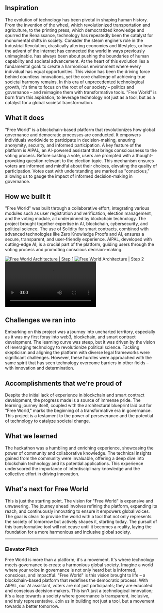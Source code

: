 ## Inspiration

The evolution of technology has been pivotal in shaping human history. From the invention of the wheel, which revolutionized transportation and agriculture, to the printing press, which democratized knowledge and spurred the Renaissance, technology has repeatedly been the catalyst for monumental shifts in society. Consider the steam engine's role in the Industrial Revolution, drastically altering economies and lifestyles, or how the advent of the internet has connected the world in ways previously unimaginable. has always been about pushing the boundaries of human capability and societal advancement. At the heart of this evolution lies a fundamental goal: to create a harmonious environment where every individual has equal opportunities. This vision has been the driving force behind countless innovations, yet the core challenge of achieving true societal harmony remains. In this era of unprecedented technological growth, it's time to focus on the root of our society – politics and governance – and reimagine them with transformative tools. "Free World" is born from this aspiration, to leverage technology not just as a tool, but as a catalyst for a global societal transformation.

## What it does

"Free World" is a blockchain-based platform that revolutionizes how global governance and democratic processes are conducted. It empowers individuals worldwide to participate in decision-making, ensuring anonymity, security, and informed participation. A key feature of the platform is AIPAL, an AI-powered assistant that brings consciousness to the voting process. Before casting a vote, users are prompted with a thought-provoking question relevant to the election topic. This mechanism ensures voters are informed and mindful about their choices, elevating the quality of participation. Votes cast with understanding are marked as "conscious," allowing us to gauge the impact of informed decision-making in governance.

## How we built it

"Free World" was built through a collaborative effort, integrating various modules such as user registration and verification, election management, and the voting module, all underpinned by blockchain technology. The project brought together expertise in AI, blockchain, cybersecurity, and political science. The use of Solidity for smart contracts, combined with advanced technologies like Zero Knowledge Proofs and AI, ensures a secure, transparent, and user-friendly experience. AIPAL, developed with cutting-edge AI, is a crucial part of the platform, guiding users through the voting process and promoting conscious decision-making.

![Free World Architecture | Step 1](./architecture_1.svg?raw=true)
![Free World Architecture | Step 2](./architecture_2.svg?raw=true)
![Free World Architecture | Step 3](./architecture_3.mp4?raw=true)

## Challenges we ran into

Embarking on this project was a journey into uncharted territory, especially as it was my first foray into web3, blockchain, and smart contract development. The learning curve was steep, but it was driven by the vision of leveraging technology to revolutionize political science. Tackling skepticism and aligning the platform with diverse legal frameworks were significant challenges. However, these hurdles were approached with the same spirit that has seen technology overcome barriers in other fields – with innovation and determination.

## Accomplishments that we're proud of

Despite the initial lack of experience in blockchain and smart contract development, the progress made is a source of immense pride. The learning journey itself, coupled with the architectural blueprint laid out for "Free World," marks the beginning of a transformative era in governance. This project is a testament to the power of perseverance and the potential of technology to catalyze societal change.

## What we learned

The hackathon was a humbling and enriching experience, showcasing the power of community and collaborative knowledge. The technical insights gained from the community were invaluable, offering a deep dive into blockchain technology and its potential applications. This experience underscored the importance of interdisciplinary knowledge and the collective effort in driving innovation.

## What's next for Free World

This is just the starting point. The vision for "Free World" is expansive and unwavering. The journey ahead involves refining the platform, expanding its reach, and continuously innovating to ensure it empowers global voices. The goal is clear: to provide the world with a tool that not only represents the society of tomorrow but actively shapes it, starting today. The pursuit of this transformative tool will not cease until it becomes a reality, laying the foundation for a more harmonious and inclusive global society.

---

### Elevator Pitch
Free World is more than a platform; it's a movement. It's where technology meets governance to create a harmonious global society. Imagine a world where your voice in governance is not only heard but is informed, conscious, and impactful. "Free World" is this vision brought to life – a blockchain-based platform that redefines the democratic process. With AIPAL, our AI assistant, voters are not just participants; they are educated and conscious decision-makers. This isn't just a technological innovation; it's a leap towards a society where governance is transparent, inclusive, and truly representative. Join us in building not just a tool, but a movement towards a better tomorrow.